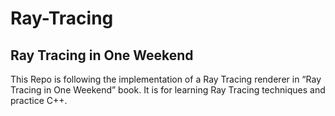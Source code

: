 # Ray-Tracing
## Ray Tracing in One Weekend

This Repo is following the implementation of a Ray Tracing renderer in “Ray Tracing in One Weekend” book.
It is for learning Ray Tracing techniques and practice C++.
